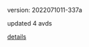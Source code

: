 version: 2022071011-337a

updated 4 avds

[details](https://github.com/0x74f917491bfa7ebfa379/ali_avd_db/blob/master/change_log/2022/07/10/11/337a.txt)